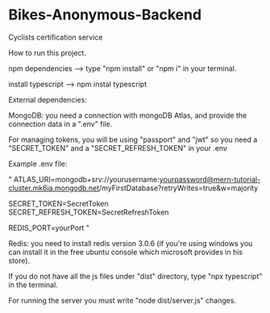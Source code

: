 # Bikes-Anonymous-Backend
Cyclists certification service

How to run this project.

npm dependencies --> type "npm install" or "npm i" in your terminal.

install typescript --> npm instal typescript

External dependencies:

MongoDB: you need a connection with mongoDB Atlas, and provide the connection data in a ".env" file. 

For managing tokens, you will be using "passport" and "jwt" so you need a "SECRET_TOKEN" and a "SECRET_REFRESH_TOKEN" in your .env

Example .env file: 

"
ATLAS_URI=mongodb+srv://yourusername:yourpassword@mern-tutorial-cluster.mk6ia.mongodb.net/myFirstDatabase?retryWrites=true&w=majority

SECRET_TOKEN=SecretToken
SECRET_REFRESH_TOKEN=SecretRefreshToken

REDIS_PORT=yourPort
"

Redis: you need to install redis version 3.0.6 (if you're using windows you can install it in the free ubuntu console which microsoft provides in his store).

If you do not have all the js files under "dist" directory, type "npx typescript" in the terminal.

For running the server you must write "node dist/server.js" changes.